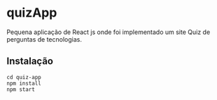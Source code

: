 # quizApp

Pequena aplicação de React js onde foi implementado um site Quiz de perguntas de tecnologias.


## Instalação

```console
cd quiz-app
npm install
npm start
```
